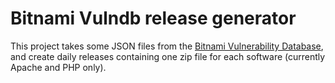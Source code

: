 # Bitnami Vulndb release generator

This project takes some JSON files from the [Bitnami Vulnerability Database](https://github.com/bitnami/vulndb),
and create daily releases containing one zip file for each software (currently Apache and PHP only).
